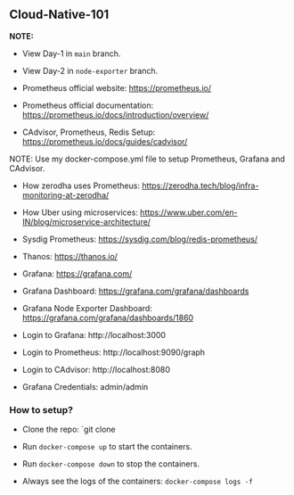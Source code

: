 ## Cloud-Native-101

**NOTE:**
* View Day-1 in `main` branch.
* View Day-2 in `node-exporter` branch.

* Prometheus official website: https://prometheus.io/
* Prometheus official documentation: https://prometheus.io/docs/introduction/overview/
* CAdvisor, Prometheus, Redis Setup: https://prometheus.io/docs/guides/cadvisor/

NOTE: Use my docker-compose.yml file to setup Prometheus, Grafana and CAdvisor.

* How zerodha uses Prometheus: https://zerodha.tech/blog/infra-monitoring-at-zerodha/
* How Uber using microservices: https://www.uber.com/en-IN/blog/microservice-architecture/
* Sysdig Prometheus: https://sysdig.com/blog/redis-prometheus/
* Thanos: https://thanos.io/
* Grafana: https://grafana.com/

* Grafana Dashboard: https://grafana.com/grafana/dashboards

* Grafana Node Exporter Dashboard: https://grafana.com/grafana/dashboards/1860

* Login to Grafana: http://localhost:3000
* Login to Prometheus: http://localhost:9090/graph
* Login to CAdvisor: http://localhost:8080

* Grafana Credentials: admin/admin

### How to setup?

* Clone the repo: `git clone <repo>
* Run `docker-compose up` to start the containers.
* Run `docker-compose down` to stop the containers.

* Always see the logs of the containers: `docker-compose logs -f`






